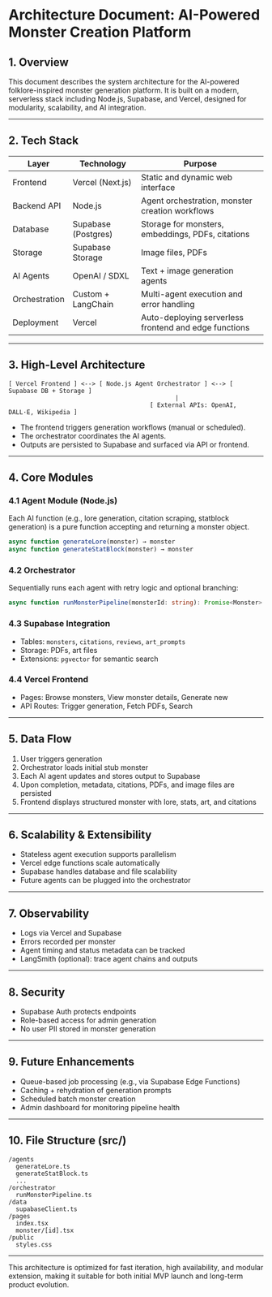 # Architecture Document: AI-Powered Monster Creation Platform

## 1. Overview
This document describes the system architecture for the AI-powered folklore-inspired monster generation platform. It is built on a modern, serverless stack including Node.js, Supabase, and Vercel, designed for modularity, scalability, and AI integration.

---

## 2. Tech Stack

| Layer               | Technology          | Purpose                                               |
|--------------------|---------------------|-------------------------------------------------------|
| Frontend           | Vercel (Next.js)    | Static and dynamic web interface                      |
| Backend API        | Node.js             | Agent orchestration, monster creation workflows       |
| Database           | Supabase (Postgres) | Storage for monsters, embeddings, PDFs, citations     |
| Storage            | Supabase Storage    | Image files, PDFs                                     |
| AI Agents          | OpenAI / SDXL       | Text + image generation agents                        |
| Orchestration      | Custom + LangChain  | Multi-agent execution and error handling              |
| Deployment         | Vercel              | Auto-deploying serverless frontend and edge functions |

---

## 3. High-Level Architecture

```
[ Vercel Frontend ] <--> [ Node.js Agent Orchestrator ] <--> [ Supabase DB + Storage ]
                                              |          
                                       [ External APIs: OpenAI, DALL·E, Wikipedia ]
```

- The frontend triggers generation workflows (manual or scheduled).
- The orchestrator coordinates the AI agents.
- Outputs are persisted to Supabase and surfaced via API or frontend.

---

## 4. Core Modules

### 4.1 Agent Module (Node.js)
Each AI function (e.g., lore generation, citation scraping, statblock generation) is a pure function accepting and returning a monster object.

```ts
async function generateLore(monster) → monster
async function generateStatBlock(monster) → monster
```

### 4.2 Orchestrator
Sequentially runs each agent with retry logic and optional branching:
```ts
async function runMonsterPipeline(monsterId: string): Promise<Monster> { ... }
```

### 4.3 Supabase Integration
- Tables: `monsters`, `citations`, `reviews`, `art_prompts`
- Storage: PDFs, art files
- Extensions: `pgvector` for semantic search

### 4.4 Vercel Frontend
- Pages: Browse monsters, View monster details, Generate new
- API Routes: Trigger generation, Fetch PDFs, Search

---

## 5. Data Flow

1. User triggers generation
2. Orchestrator loads initial stub monster
3. Each AI agent updates and stores output to Supabase
4. Upon completion, metadata, citations, PDFs, and image files are persisted
5. Frontend displays structured monster with lore, stats, art, and citations

---

## 6. Scalability & Extensibility
- Stateless agent execution supports parallelism
- Vercel edge functions scale automatically
- Supabase handles database and file scalability
- Future agents can be plugged into the orchestrator

---

## 7. Observability
- Logs via Vercel and Supabase
- Errors recorded per monster
- Agent timing and status metadata can be tracked
- LangSmith (optional): trace agent chains and outputs

---

## 8. Security
- Supabase Auth protects endpoints
- Role-based access for admin generation
- No user PII stored in monster generation

---

## 9. Future Enhancements
- Queue-based job processing (e.g., via Supabase Edge Functions)
- Caching + rehydration of generation prompts
- Scheduled batch monster creation
- Admin dashboard for monitoring pipeline health

---

## 10. File Structure (src/)
```
/agents
  generateLore.ts
  generateStatBlock.ts
  ...
/orchestrator
  runMonsterPipeline.ts
/data
  supabaseClient.ts
/pages
  index.tsx
  monster/[id].tsx
/public
  styles.css
```

---

This architecture is optimized for fast iteration, high availability, and modular extension, making it suitable for both initial MVP launch and long-term product evolution.

